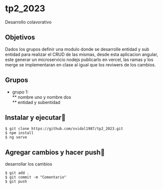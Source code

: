 # tp2_2023
Desarrollo colavorativo

## Objetivos
Dados los grupos definir una modulo donde se desarrolle entidad y sub entidad para realizar el CRUD de las mismas, desde esta aplicacion angular, este generar  un microservicio nodejs publicarlo en vercel, las ramas y los merge se implementaran en clase al igual que los reviwers de los cambios.

## Grupos
* grupo 1:    
** nombre uno y nombre dos   
** entidad y subentidad   


## Instalar y ejecutar🔧
```
$ git clone https://github.com/svidal1987/tp2_2023.git
$ npm install
$ ng serve
```
## Agregar cambios y hacer push🔧
desarrollar los cambios

```
$ git add .
$ git commit -m "Comentario"
$ git push
```

